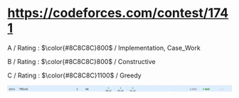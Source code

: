 # https://codeforces.com/contest/1741

A / Rating : $\color{#8C8C8C}800$ / Implementation, Case_Work

B / Rating : $\color{#8C8C8C}800$ / Constructive

C / Rating : $\color{#8C8C8C}1100$ / Greedy

![My Image](https://github.com/kss418/Codeforces/blob/main/Images/826.png)
